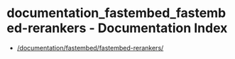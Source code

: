 # documentation_fastembed_fastembed-rerankers - Documentation Index

- [/documentation/fastembed/fastembed-rerankers/](./_documentation_fastembed_fastembed-rerankers_.md)
